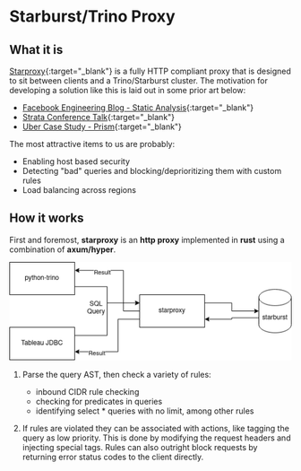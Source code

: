 # Starburst/Trino Proxy

## What it is

[Starproxy](https://github.com/wseaton/starproxy){:target="_blank"} is a fully HTTP compliant proxy that is designed to sit between clients and a Trino/Starburst cluster. The motivation for developing a solution like this is laid out in some prior art below:

- [Facebook Engineering Blog - Static Analysis](https://engineering.fb.com/2022/11/30/data-infrastructure/static-analysis-sql-queries/){:target="_blank"}
- [Strata Conference Talk](https://conferences.oreilly.com/strata/strata-ca-2018/public/schedule/detail/63709.html){:target="_blank"}
- [Uber Case Study - Prism](https://www.youtube.com/watch?v=0NwUCvOZuHY){:target="_blank"}

The most attractive items to us are probably:

- Enabling host based security
- Detecting "bad" queries and blocking/deprioritizing them with custom rules
- Load balancing across regions

## How it works

First and foremost, **starproxy** is an **http proxy** implemented in **rust** using a combination of **axum/hyper**.

![Diagram](img/starproxy-diagram.png)

1. Parse the query AST, then check a variety of rules:

      - inbound CIDR rule checking
      - checking for predicates in queries
      - identifying select * queries with no limit, among other rules
  
2. If rules are violated they can be associated with actions, like tagging the query as low priority. This is done by modifying the request headers and injecting special tags.
Rules can also outright block requests by returning error status codes to the client directly.
